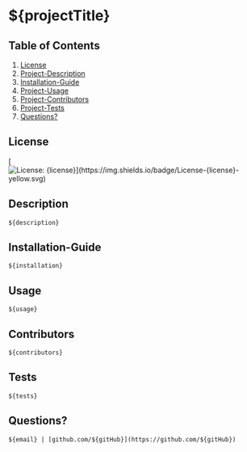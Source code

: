 # ${projectTitle}

## Table of Contents
   1. [License](#license)
   2. [Project-Description](#description)
   3. [Installation-Guide](#installation-guide)
   4. [Project-Usage](#usage)
   5. [Project-Contributors](#contributors)
   6. [Project-Tests](#tests)
   7. [Questions?](#questions)
  
## License
[![License: ${license}](https://img.shields.io/badge/License-${license}-yellow.svg)](https://opensource.org/licenses/MIT)

## Description 
    ${description}

## Installation-Guide
    ${installation}

## Usage 
    ${usage} 

## Contributors
    ${contributors}

## Tests
    ${tests}

## Questions?
    ${email} | [github.com/${gitHub}](https://github.com/${gitHub})